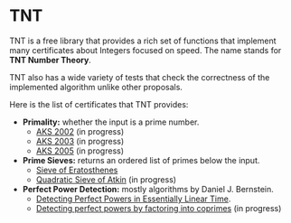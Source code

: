 # TNT
TNT is a free library that provides a rich set of functions that implement many certificates about Integers focused on speed. The name stands for **TNT Number Theory**.

TNT also has a wide variety of tests that check the correctness of the implemented algorithm unlike other proposals.

Here is the list of certificates that TNT provides:

* **Primality:** whether the input is a prime number.
  * [AKS 2002](https://cse.iitk.ac.in/users/manindra/algebra/primality_original.pdf) (in progress)
  * [AKS 2003](https://www.cse.iitk.ac.in/users/manindra/algebra/primality_v6.pdf) (in progress)
  * [AKS 2005](https://math.dartmouth.edu/~carlp/PDF/complexity12.pdf) (in progress)
* **Prime Sieves:** returns an ordered list of primes below the input.
  * [Sieve of Eratosthenes](https://cp-algorithms.com/algebra/sieve-of-eratosthenes.html#implementation)
  * [Quadratic Sieve of Atkin](https://cr.yp.to/papers/primesieves-20020329-retypeset20220327.pdf) (in progress)
* **Perfect Power Detection:** mostly algorithms by Daniel J. Bernstein.
  * [Detecting Perfect Powers in Essentially Linear Time](https://www.ams.org/journals/mcom/1998-67-223/S0025-5718-98-00952-1/S0025-5718-98-00952-1.pdf).
  * [Detecting perfect powers by factoring into coprimes](https://cr.yp.to/lineartime/powers2-20060914-ams.pdf) (in progress)
